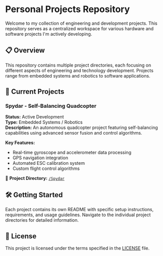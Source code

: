 # Personal Projects Repository

Welcome to my collection of engineering and development projects. This repository serves as a centralized workspace for various hardware and software projects I'm actively developing.

## 📋 Overview

This repository contains multiple project directories, each focusing on different aspects of engineering and technology development. Projects range from embedded systems and robotics to software applications.

## 🚁 Current Projects

### Spydar - Self-Balancing Quadcopter
**Status:** Active Development  
**Type:** Embedded Systems / Robotics  
**Description:** An autonomous quadcopter project featuring self-balancing capabilities using advanced sensor fusion and control algorithms.

**Key Features:**
- Real-time gyroscope and accelerometer data processing
- GPS navigation integration
- Automated ESC calibration system
- Custom flight control algorithms

📁 **Project Directory:** [`/Spydar`](./Spydar/)

## 🛠️ Getting Started

Each project contains its own README with specific setup instructions, requirements, and usage guidelines. Navigate to the individual project directories for detailed information.

## 📄 License

This project is licensed under the terms specified in the [LICENSE](./LICENSE) file.
